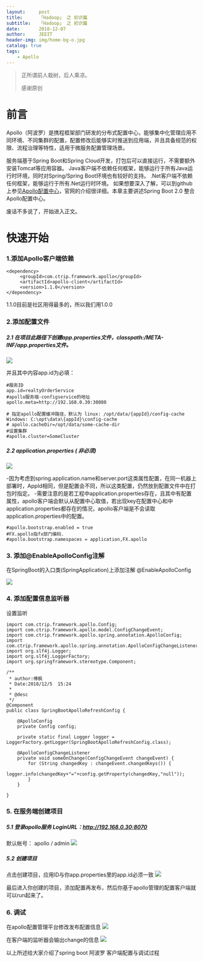 ```yaml
---
layout:     post
title:      「Hadoop」 之 初识篇
subtitle:   「Hadoop」 之 初识篇
date:       2018-12-07
author:     JEEIT
header-img: img/home-bg-o.jpg
catalog: true
tags:
    - Apollo
---
```


> 正所谓前人栽树，后人乘凉。
> 
> 感谢原创

# 前言

Apollo（阿波罗）是携程框架部门研发的分布式配置中心，能够集中化管理应用不同环境、不同集群的配置，配置修改后能够实时推送到应用端，并且具备规范的权限、流程治理等特性，适用于微服务配置管理场景。

服务端基于Spring Boot和Spring Cloud开发，打包后可以直接运行，不需要额外安装Tomcat等应用容器。
Java客户端不依赖任何框架，能够运行于所有Java运行时环境，同时对Spring/Spring Boot环境也有较好的支持。
.Net客户端不依赖任何框架，能够运行于所有.Net运行时环境。
如果想要深入了解，可以到github上参见[Apollo配置中心](https://github.com/ctripcorp/apollo#screenshots)，官网的介绍很详细。本章主要讲述Spring Boot 2.0 整合Apollo配置中心。


废话不多说了，开始进入正文。

# 快速开始

### 1.添加Apollo客户端依赖

```
<dependency>
     <groupId>com.ctrip.framework.apollo</groupId>
     <artifactId>apollo-client</artifactId>
     <version>1.1.0</version>
</dependency>
```
1.1.0目前是社区用得最多的，所以我们用1.0.0
  
### 2.添加配置文件

##### 2.1 在项目此路径下创建app.properties文件，classpath:/META-INF/app.properties文件。
![](http://m.qpic.cn/psb?/V11oTtVQ2pcC6W/e.3PIPmHtaL6BFVJorAw5seiqhM9yt2lb91VAhu4DT0!/b/dD4BAAAAAAAA&bo=TAJsAQAAAAADBwE!&rf=viewer_4)

并且其中内容app.id为必填：
```
#服务ID
app.id=realtyOrderService
#apollo服务端-configservice的地址
apollo.meta=http://192.168.0.30:30080

# 指定apollo配置缓冲路径，默认为 linux: /opt/data/{appId}/config-cache Windows: C:\opt\data\{appId}\config-cache
# apollo.cacheDir=/opt/data/some-cache-dir
#设置集群
#apollo.cluster=SomeCluster
```

##### 2.2 application.properties ( 非必须)

![](http://m.qpic.cn/psb?/V11oTtVQ2pcC6W/Y*XKDIT7lkFBxUPRtnfaEKERTvNgkhbNIjAPEl1VENI!/b/dFUAAAAAAAAA&bo=QwKSAAAAAAADB*E!&rf=viewer_4)

-因为考虑到spring.application.name和server.port这类属性配置，在同一机器上部署时，AppId相同，但是配置会不同，所以这类配置，仍然放到配置文件中在打包时指定。 
-需要注意的是若工程中application.properties存在，且其中有配置属性，apollo客户端会默认从配置中心取值，若出现key在配置中心和中application.properties都存在的情况，apollo客户端是不会读取application.properties中的配置。
```
#apollo.bootstrap.enabled = true
#FX.apollo指fx部门编码.
#apollo.bootstrap.namespaces = application,FX.apollo
```
 

### 3. 添加@EnableApolloConfig注解

在SpringBoot的入口类(SpringApplication)上添加注解 @EnableApolloConfig

![](http://m.qpic.cn/psb?/V11oTtVQ2pcC6W/37ZJYL0imrUeWrRjINh.WqdX69NHwEhMPqQLIXdZ5.4!/b/dLYAAAAAAAAA&bo=ygPcAAAAAAADBzc!&rf=viewer_4)

### 4. 添加配置信息监听器

设置监听
```
import com.ctrip.framework.apollo.Config;
import com.ctrip.framework.apollo.model.ConfigChangeEvent;
import com.ctrip.framework.apollo.spring.annotation.ApolloConfig;
import com.ctrip.framework.apollo.spring.annotation.ApolloConfigChangeListener;
import org.slf4j.Logger;
import org.slf4j.LoggerFactory;
import org.springframework.stereotype.Component;

/**
 * author:傅枫
 * Date:2018/12/5  15:24
 *
 * @desc
 */
@Component
public class SpringBootApolloRefreshConfig {

    @ApolloConfig
    private Config config;

    private static final Logger logger = LoggerFactory.getLogger(SpringBootApolloRefreshConfig.class);

    @ApolloConfigChangeListener
    private void someOnChange(ConfigChangeEvent changeEvent) {
        for (String changedKey : changeEvent.changedKeys()) {
            logger.info(changedKey+"="+config.getProperty(changedKey,"null"));
        }
    }

}
```


### 5. 在服务端创建项目
 
##### 5.1 登录apollo服务 LoginURL：http://192.168.0.30:8070
 
 默认帐号： apollo / admin
 ![](http://m.qpic.cn/psb?/V11oTtVQ2pcC6W/lcgYu26hnkNJ*JgY6sgCZtS6lgdhQLYu8UktTKfNyCY!/b/dLYAAAAAAAAA&bo=WQP.AQAAAAADB4c!&rf=viewer_4)

##### 5.2 创建项目

点击创建项目，应用ID与你app.properties里的app.id必须一致
 ![](http://m.qpic.cn/psb?/V11oTtVQ2pcC6W/Gj3Y6YWDxjtcbuRdsYTIXdSBsUlpgxbqQLzwObaQlKU!/b/dFMBAAAAAAAA&bo=UgYqAgAAAAADB14!&rf=viewer_4)


最后进入你创建的项目，添加配置再发布，然后你基于apollo管理的配置客户端就可以run起来了。

### 6. 调试

在apollo配置管理平台修改发布配置信息
 ![](http://m.qpic.cn/psb?/V11oTtVQ2pcC6W/WksfXqvD0Vymqmzga24HDkn9OnUHcfoIJ*lvcZPISWc!/b/dLYAAAAAAAAA&bo=zQPzAQAAAAADBx4!&rf=viewer_4)
 
在客户端的监听器会输出change的信息
 ![](http://m.qpic.cn/psb?/V11oTtVQ2pcC6W/rGGfLFO2.Lqc*KNOHVm0MlaaZjJktoo6mZnHWsDk.jU!/b/dDUBAAAAAAAA&bo=VgapAgAAAAADB9k!&rf=viewer_4)




以上所述给大家介绍了spring boot 阿波罗 客户端配置与调试过程
